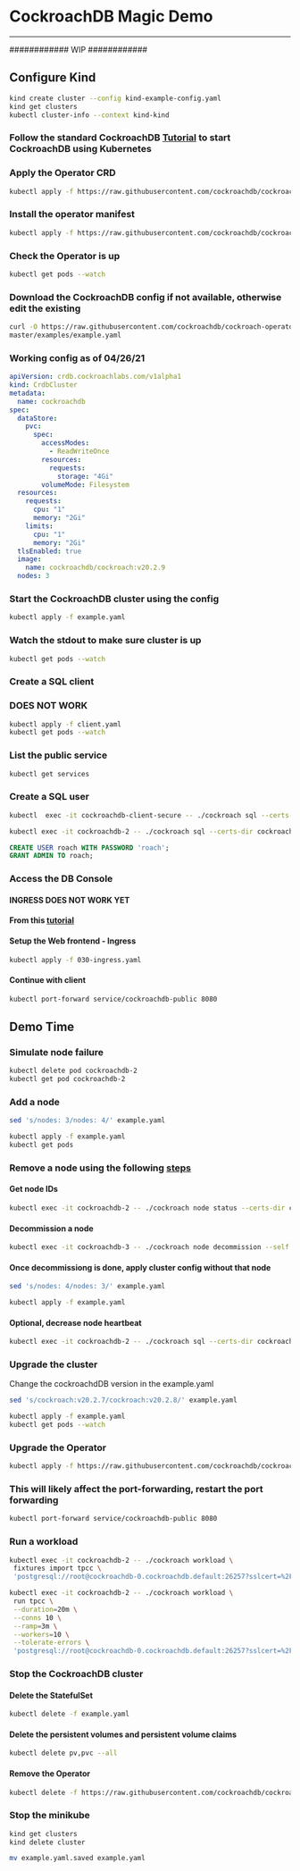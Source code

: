 # CockroachDB Magic Demo

---

############ WIP ############

## Configure Kind

```bash
kind create cluster --config kind-example-config.yaml
kind get clusters
kubectl cluster-info --context kind-kind
```

### Follow the standard CockroachDB [Tutorial](https://www.cockroachlabs.com/docs/v20.2/orchestrate-a-local-cluster-with-kubernetes) to start CockroachDB using Kubernetes

### Apply the Operator CRD

```bash
kubectl apply -f https://raw.githubusercontent.com/cockroachdb/cockroach-operator/master/config/crd/bases/crdb.cockroachlabs.com_crdbclusters.yaml
```

### Install the operator manifest

```bash
kubectl apply -f https://raw.githubusercontent.com/cockroachdb/cockroach-operator/master/manifests/operator.yaml
```

### Check the Operator is up

```bash
kubectl get pods --watch
```

### Download the CockroachDB config if not available, otherwise edit the existing

```bash
curl -O https://raw.githubusercontent.com/cockroachdb/cockroach-operator/
master/examples/example.yaml
```

### Working config as of 04/26/21

```yaml
apiVersion: crdb.cockroachlabs.com/v1alpha1
kind: CrdbCluster
metadata:
  name: cockroachdb
spec:
  dataStore:
    pvc:
      spec:
        accessModes:
          - ReadWriteOnce
        resources:
          requests:
            storage: "4Gi"
        volumeMode: Filesystem
  resources:
    requests:
      cpu: "1"
      memory: "2Gi"
    limits:
      cpu: "1"
      memory: "2Gi"
  tlsEnabled: true
  image:
    name: cockroachdb/cockroach:v20.2.9
  nodes: 3
  ```

### Start the CockroachDB cluster using the config

```bash
kubectl apply -f example.yaml
```

### Watch the stdout to make sure cluster is up

```bash
kubectl get pods --watch
```

### Create a SQL client

### DOES NOT WORK

```bash
kubectl apply -f client.yaml
kubectl get pods --watch
```

### List the public service

```bash
kubectl get services
```

### Create a SQL user

```bash
kubectl  exec -it cockroachdb-client-secure -- ./cockroach sql --certs-dir=/cockroach-certs/ --host=cockroachdb-public
```

```bash
kubectl exec -it cockroachdb-2 -- ./cockroach sql --certs-dir cockroach-certs
```

```sql
CREATE USER roach WITH PASSWORD 'roach';
GRANT ADMIN TO roach;
```

### Access the DB Console

#### INGRESS DOES NOT WORK YET

#### From this [tutorial](https://ralph.blog.imixs.com/2021/04/22/cockroachdb-kubernetes/)

#### Setup the Web frontend - Ingress

```bash
kubectl apply -f 030-ingress.yaml
```

#### Continue with client 

```bash
kubectl port-forward service/cockroachdb-public 8080
```

## Demo Time

### Simulate node failure

```bash
kubectl delete pod cockroachdb-2
kubectl get pod cockroachdb-2
```

### Add a node

```bash
sed 's/nodes: 3/nodes: 4/' example.yaml
```

```bash
kubectl apply -f example.yaml
kubectl get pods
```

### Remove a node using the following [steps](https://www.cockroachlabs.com/docs/v20.2/orchestrate-a-local-cluster-with-kubernetes#step-7-remove-nodes)

#### Get node IDs

```bash
kubectl exec -it cockroachdb-2 -- ./cockroach node status --certs-dir cockroach-certs
```

#### Decommission a node

```bash
kubectl exec -it cockroachdb-3 -- ./cockroach node decommission --self --certs-dir cockroach-certs --host=cockroachdb-3.cockroachdb.default:26258
```

#### Once decommissiong is done, apply cluster config without that node

```bash
sed 's/nodes: 4/nodes: 3/' example.yaml
```

```bash
kubectl apply -f example.yaml
```

#### Optional, decrease node heartbeat

```bash
kubectl exec -it cockroachdb-2 -- ./cockroach sql --certs-dir cockroach-certs --execute="SET CLUSTER SETTING server.time_until_store_dead = '1m15s';"
```

### Upgrade the cluster

Change the cockroachdDB version in the example.yaml

```bash
sed 's/cockroach:v20.2.7/cockroach:v20.2.8/' example.yaml
```

```bash
kubectl apply -f example.yaml
kubectl get pods --watch
```

### Upgrade the Operator

```bash
kubectl apply -f https://raw.githubusercontent.com/cockroachdb/cockroach-operator/master/manifests/operator.yaml
```

### This will likely affect the port-forwarding, restart the port forwarding

```bash
kubectl port-forward service/cockroachdb-public 8080
```

### Run a workload

```bash
kubectl exec -it cockroachdb-2 -- ./cockroach workload \
 fixtures import tpcc \
 'postgresql://root@cockroachdb-0.cockroachdb.default:26257?sslcert=%2Fcockroach%2Fcockroach-certs%2Fclient.root.crt&sslkey=%2Fcockroach%2Fcockroach-certs%2Fclient.root.key&sslmode=verify-full&sslrootcert=%2Fcockroach%2Fcockroach-certs%2Fca.crt'
```

```bash
kubectl exec -it cockroachdb-2 -- ./cockroach workload \
 run tpcc \
 --duration=20m \
 --conns 10 \
 --ramp=3m \
 --workers=10 \
 --tolerate-errors \
 'postgresql://root@cockroachdb-0.cockroachdb.default:26257?sslcert=%2Fcockroach%2Fcockroach-certs%2Fclient.root.crt&sslkey=%2Fcockroach%2Fcockroach-certs%2Fclient.root.key&sslmode=verify-full&sslrootcert=%2Fcockroach%2Fcockroach-certs%2Fca.crt'
 ```

### Stop the CockroachDB cluster

#### Delete the StatefulSet

```bash
kubectl delete -f example.yaml
```

#### Delete the persistent volumes and persistent volume claims

```bash
kubectl delete pv,pvc --all
```

#### Remove the Operator

```bash
kubectl delete -f https://raw.githubusercontent.com/cockroachdb/cockroach-operator/master/manifests/operator.yaml
```

### Stop the minikube

```bash
kind get clusters
kind delete cluster
```

```bash
mv example.yaml.saved example.yaml
```